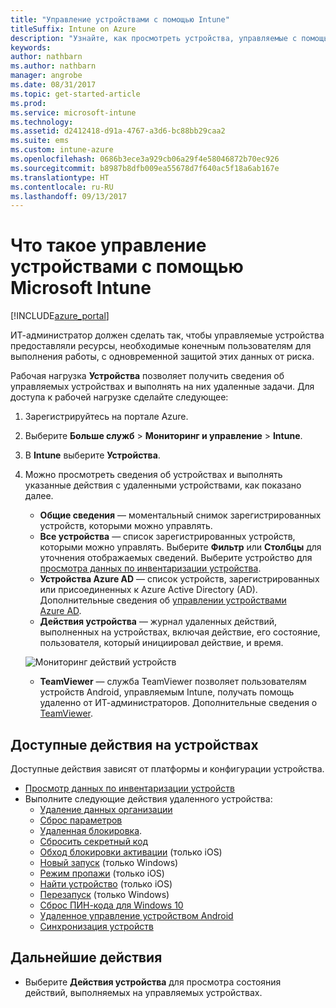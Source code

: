 ```yaml
---
title: "Управление устройствами с помощью Intune"
titleSuffix: Intune on Azure
description: "Узнайте, как просмотреть устройства, управляемые с помощью Intune, и выполнять с ними различные операции.\""
keywords: 
author: nathbarn
ms.author: nathbarn
manager: angrobe
ms.date: 08/31/2017
ms.topic: get-started-article
ms.prod: 
ms.service: microsoft-intune
ms.technology: 
ms.assetid: d2412418-d91a-4767-a3d6-bc88bb29caa2
ms.suite: ems
ms.custom: intune-azure
ms.openlocfilehash: 0686b3ece3a929cb06a29f4e58046872b70ec926
ms.sourcegitcommit: b8987b8dfb009ea55678d7f640ac5f18a6ab167e
ms.translationtype: HT
ms.contentlocale: ru-RU
ms.lasthandoff: 09/13/2017
---
```

# <a name="what-is-microsoft-intune-device-management"></a>Что такое управление устройствами с помощью Microsoft Intune


[!INCLUDE[azure_portal](./includes/azure_portal.md)]

ИТ-администратор должен сделать так, чтобы управляемые устройства предоставляли ресурсы, необходимые конечным пользователям для выполнения работы, с одновременной защитой этих данных от риска.

Рабочая нагрузка **Устройства** позволяет получить сведения об управляемых устройствах и выполнять на них удаленные задачи. Для доступа к рабочей нагрузке сделайте следующее:

1. Зарегистрируйтесь на портале Azure.
2. Выберите **Больше служб** > **Мониторинг и управление** > **Intune**.
3. В **Intune** выберите **Устройства**.
4. Можно просмотреть сведения об устройствах и выполнять указанные действия с удаленными устройствами, как показано далее.
    - **Общие сведения** — моментальный снимок зарегистрированных устройств, которыми можно управлять.
    - **Все устройства** — список зарегистрированных устройств, которыми можно управлять. Выберите **Фильтр** или **Столбцы** для уточнения отображаемых сведений. Выберите устройство для [просмотра данных по инвентаризации устройства](device-inventory.md).
    - **Устройства Azure AD** — список устройств, зарегистрированных или присоединенных к Azure Active Directory (AD). Дополнительные сведения об [управлении устройствами Azure AD](https://docs.microsoft.com/azure/active-directory/device-management-introduction).
    - **Действия устройства** — журнал удаленных действий, выполненных на устройствах, включая действие, его состояние, пользователя, который инициировал действие, и время.

    ![Мониторинг действий устройств](./media/monitor-device-actions.png)

    - **TeamViewer** — служба TeamViewer позволяет пользователям устройств Android, управляемым Intune, получать помощь удаленно от ИТ-администраторов. Дополнительные сведения о [TeamViewer](device-profile-android-teamviewer.md).

## <a name="available-device-actions"></a>Доступные действия на устройствах
Доступные действия зависят от платформы и конфигурации устройства.

- [Просмотр данных по инвентаризации устройств](device-inventory.md)
- Выполните следующие действия удаленного устройства:
    - [Удаление данных организации](devices-wipe.md#remove-company-data)
    - [Сброс параметров](devices-wipe.md#factory-reset)
    - [Удаленная блокировка](device-remote-lock.md).
    - [Сбросить секретный код](device-passcode-reset.md)
    - [Обход блокировки активации](device-activation-lock-bypass.md) (только iOS)
    - [Новый запуск](device-fresh-start.md) (только Windows)
    - [Режим пропажи](device-lost-mode.md) (только iOS)
    - [Найти устройство](device-locate.md) (только iOS)
    - [Перезапуск](device-restart.md) (только Windows)
    - [Сброс ПИН-кода для Windows 10](device-windows-pin-reset.md)
    - [Удаленное управление устройством Android](device-profile-android-teamviewer.md)
    - [Синхронизация устройств](device-sync.md)


## <a name="next-steps"></a>Дальнейшие действия

- Выберите **Действия устройства** для просмотра состояния действий, выполняемых на управляемых устройствах.
